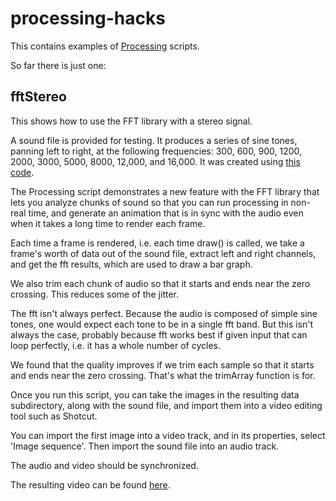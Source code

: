 # processing-hacks
This contains examples of [Processing](https://processing.org) scripts.

So far there is just one:

## fftStereo

This shows how to use the FFT library with a stereo signal.

A sound file is provided for testing. It produces a series of sine tones, panning left to right,
at the following frequencies: 300, 600, 900, 1200, 2000, 3000, 5000, 8000, 12,000, and 16,000.
It was created using [this code](https://github.com/damaru-inc/jsyn-hacks/blob/main/src/main/java/com/damaru/sound/PlayTonePanned.java).

The Processing script demonstrates a new feature with the FFT library that lets you analyze chunks of sound
so that you can run processing in non-real time, and generate an animation that
is in sync with the audio even when it takes a long time to render each frame.

Each time a frame is rendered, i.e. each time draw() is called, we take a frame's worth of data out of the sound file,
extract left and right channels, and get the fft results, which are used to draw a bar graph.

We also trim each chunk of audio so that it starts and ends near the zero crossing. This reduces some of the jitter.

The fft isn't always perfect. Because the audio is composed of simple sine tones, one would expect each tone to 
be in a single fft band. But this isn't always the case, probably because fft works best if given input that can loop perfectly,
i.e. it has a whole number of cycles.

We found that the quality improves if we trim each sample so that it starts and ends near the zero crossing. That's what the trimArray function is for.

Once you run this script, you can take the images in the resulting data subdirectory, along with the sound file,
and import them into a video editing tool such as Shotcut.

You can import the first image into a video track, and in its properties, select 'Image sequence'. Then import the sound file into an audio track.

The audio and video should be synchronized.

The resulting video can be found [here](https://drive.google.com/file/d/1RnATGCmQFcBhGEZFJz1kJ8kirmZO3rjo/view?usp=sharing).
